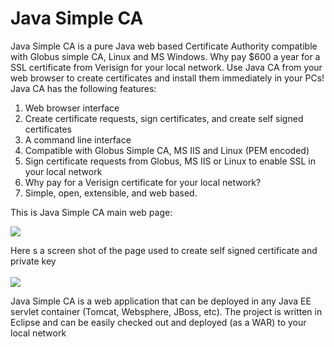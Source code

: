 # Java Simple CA #
Java Simple CA is a pure Java web based Certificate Authority compatible with Globus simple CA, Linux and MS Windows. Why pay $600 a year for a SSL certificate from Verisign for your local network. Use Java CA from your web browser to create certificates and install them immediately in your PCs! Java CA has the following features:

  1. Web browser interface
  1. Create certificate requests, sign certificates, and create self signed certificates
  1. A command line interface
  1. Compatible with Globus Simple CA, MS IIS and Linux (PEM encoded)
  1. Sign certificate requests from Globus, MS IIS or Linux to enable SSL in your local network
  1. Why pay for a Verisign certificate for your local network?
  1. Simple, open, extensible, and web based.

This is Java Simple CA main web page:

<img src='http://java-simple-ca.googlecode.com/files/ss0.gif'>

Here s a screen shot of the page used to create  self signed certificate and private key<br>
<br>
<img src='http://java-simple-ca.googlecode.com/files/ss1.gif'>

Java Simple CA is a web application that can be deployed in any Java EE servlet container (Tomcat, Websphere, JBoss, etc). The project is written in Eclipse and can be easily checked out and deployed (as a WAR) to your local network